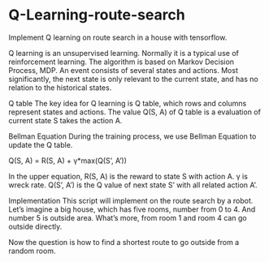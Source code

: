 # Q-Learning-route-search
Implement Q learning on route search in a house with tensorflow.

Q learning is an unsupervised learning. Normally it is a typical use of reinforcement learning. The algorithm is based on Markov Decision Process, MDP. An event consists of several states and actions. Most significantly, the next state is only relevant to the current state, and has no relation to the historical states.

Q table
The key idea for Q learning is Q table, which rows and columns represent states and actions. The value Q(S, A) of Q table is a evaluation of current state S takes the action A. 

Bellman Equation
During the training process, we use Bellman Equation to update the Q table.

Q(S, A) = R(S, A) + γ*max(Q(S’, A’))

In the upper equation, R(S, A) is the reward to state S with action A. γ is wreck rate. Q(S’, A’) is the Q value of next state S’ with all related action A’.

Implementation
This script will implement on the route search by a robot. Let’s imagine a big house, which has five rooms, number from 0 to 4. And number 5 is outside area. What’s more, from room 1 and room 4 can go outside directly.

Now the question is how to find a shortest route to go outside from a random room. 
